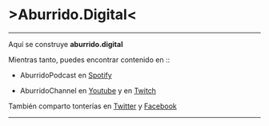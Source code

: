 # >Aburrido.Digital<

-----
Aquí se construye **aburrido.digital**

Mientras tanto, puedes encontrar contenido en ::

- AburridoPodcast en [Spotify](https://open.spotify.com/show/4xdv0YQSe6WTdvtHoOAsdR "El espacio para hablar de todo y de nada.")

- AburridoChannel en [Youtube](https://www.youtube.com/channel/UCTf7S_bB7Vqd3hx1nFP46Tg "A veces comparto algún tutorial sobre algo.") y en [Twitch](https://www.twitch.tv/AburridoChan/ "Comúnmente haciendo el ridículo en algún videojuego.")

También comparto tonterías en [Twitter](https://twitter.com/AburridoChan "Tonterías en máximo 140 caracteres.") y [Facebook](https://www.facebook.com/AburridoChan/ "Tonterías sin límite de caracteres, pero lo normal es que sean memes robados.")

-----
